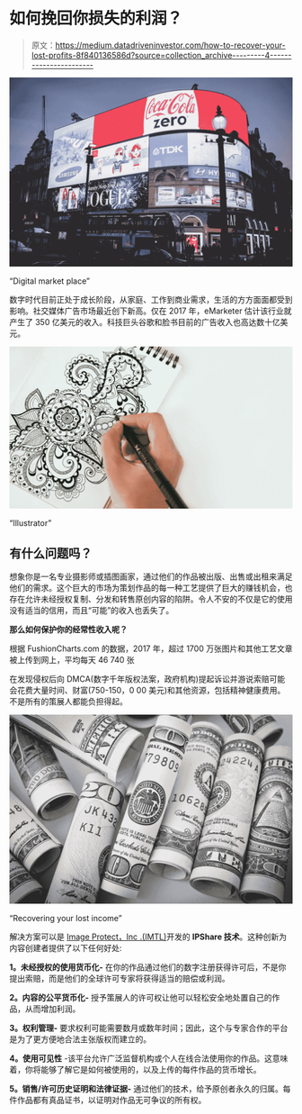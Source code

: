 # 如何挽回你损失的利润？

> 原文：<https://medium.datadriveninvestor.com/how-to-recover-your-lost-profits-8f840136586d?source=collection_archive---------4----------------------->

![](img/612cd98b31803fa9f35074e1ec1bbdf9.png)

“Digital market place”

数字时代目前正处于成长阶段，从家庭、工作到商业需求，生活的方方面面都受到影响。社交媒体广告市场最近创下新高。仅在 2017 年，eMarketer 估计该行业就产生了 350 亿美元的收入。科技巨头谷歌和脸书目前的广告收入也高达数十亿美元。

![](img/9541503a2eea2445772cd3adcc885cbf.png)

“Illustrator”

## **有什么问题吗？**

想象你是一名专业摄影师或插图画家，通过他们的作品被出版、出售或出租来满足他们的需求。这个巨大的市场为策划作品的每一种工艺提供了巨大的赚钱机会，也存在允许未经授权复制、分发和转售原创内容的陷阱。令人不安的不仅是它的使用没有适当的信用，而且“可能”的收入也丢失了。

**那么如何保护你的经常性收入呢？**

根据 FushionCharts.com 的数据，2017 年，超过 1700 万张图片和其他工艺文章被上传到网上，平均每天 46 740 张

在发现侵权后向 DMCA(数字千年版权法案，政府机构)提起诉讼并游说索赔可能会花费大量时间、财富(750-150，0 00 美元)和其他资源，包括精神健康费用。不是所有的策展人都能负担得起。

![](img/3723f79821a6cc8ecff67f22c4561d9f.png)

“Recovering your lost income”

解决方案可以是 [Image Protect，Inc .(IMTL)](https://www.imageprotect.com/)开发的 **IPShare 技术**。这种创新为内容创建者提供了以下任何好处:

**1。未经授权的使用货币化-** 在你的作品通过他们的数字注册获得许可后，不是你提出索赔，而是他们的全球许可专家将获得适当的赔偿或利润。

**2。内容的公平货币化-** 授予策展人的许可权让他可以轻松安全地处置自己的作品，从而增加利润。

**3。权利管理-** 要求权利可能需要数月或数年时间；因此，这个与专家合作的平台是为了更方便地合法主张版权而建立的。

**4。使用可见性** -该平台允许广泛监督机构或个人在线合法使用你的作品。这意味着，你将能够了解它是如何被使用的，以及上传的每件作品的货币增长。

**5。销售/许可历史证明和法律证据-** 通过他们的技术，给予原创者永久的归属。每件作品都有真品证书，以证明对作品无可争议的所有权。